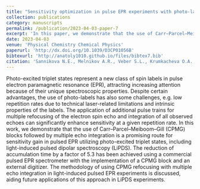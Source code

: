 ```yaml
---
title: "Sensitivity optimization in pulse EPR experiments with photo-labels by multiple-echo-integrated dynamical decoupling"
collection: publications
category: manuscripts
permalink: /publication/2023-04-03-paper-7
excerpt: 'In this paper, we demonstrate that the use of Carr–Parcel–Meiboom–Gill blocks followed by multiple echo integration is a promising route for sensitivity gain in pulsed EPR utilizing photo-excited triplet states'
date: 2023-04-03
venue: 'Physical Chemistry Chemical Physics'
paperurl: 'http://dx.doi.org/10.1039/D3CP01056B'
bibtexurl: 'http://anatoly1010.github.io/files/bibtex7.bib'
citation: 'Sannikova N.E., Melnikov A.R., Veber S.L., Krumkacheva O.A., Fedin M.V. &quot;Sensitivity optimization in pulse EPR experiments with photo-labels by multiple-echo-integrated dynamical decoupling.&quot; <i>Phys. Chem. Chem. Phys.</i>. 2023. 25(17). P. 11971-11980.'
---
```

Photo-excited triplet states represent a new class of spin labels in pulse electron paramagnetic resonance (EPR), attracting increasing attention because of their unique spectroscopic properties. Despite certain advantages, the use of photo-labels has also some challenges, e.g. low repetition rates due to technical laser-related limitations and intrinsic properties of the labels. The application of additional pulse trains for multiple refocusing of the electron spin echo and integration of all observed echoes can significantly enhance sensitivity at a given repetition rate. In this work, we demonstrate that the use of Carr–Parcel–Meiboom–Gill (CPMG) blocks followed by multiple echo integration is a promising route for sensitivity gain in pulsed EPR utilizing photo-excited triplet states, including light-induced pulsed dipolar spectroscopy (LiPDS). The reduction of accumulation time by a factor of 5.3 has been achieved using a commercial pulsed EPR spectrometer with the implementation of a CPMG block and an external digitizer. The methodology of using CPMG refocusing with multiple echo integration in light-induced pulsed EPR experiments is discussed, aiding future applications of this approach in LiPDS experiments.